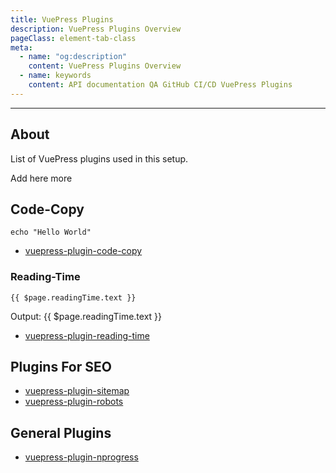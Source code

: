```yaml
---
title: VuePress Plugins
description: VuePress Plugins Overview
pageClass: element-tab-class
meta:
  - name: "og:description"
    content: VuePress Plugins Overview
  - name: keywords
    content: API documentation QA GitHub CI/CD VuePress Plugins
---
```


<KeyPoint/>

---

## About

List of VuePress plugins used in this setup.

Add here more

## Code-Copy

```shell
echo "Hello World"
```

- [vuepress-plugin-code-copy](https://github.com/znicholasbrown/vuepress-plugin-code-copy "code-copy plugin on GitHub")

### Reading-Time

```vue
{{ $page.readingTime.text }}
```

Output: {{ $page.readingTime.text }}

- [vuepress-plugin-reading-time](https://github.com/darrenjennings/vuepress-plugin-reading-time "Link to reading-time plugin on GitHub")

## Plugins For SEO

- [vuepress-plugin-sitemap](https://github.com/ekoeryanto/vuepress-plugin-sitemap "Link to sitemap plugin on GitHub")
- [vuepress-plugin-robots](https://github.com/HiYue/vuepress-plugin-robots "Link to robot.txt plugin on GitHub" )

## General Plugins

- [vuepress-plugin-nprogress](https://github.com/vuepress/vuepress-plugin-nprogress "Link to nprogress plugin on GitHub")
